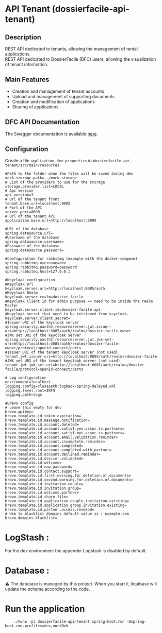 # API Tenant (dossierfacile-api-tenant)

## Description
REST API dedicated to tenants, allowing the management of rental applications.  
REST API dedicated to DossierFacile (DFC) users, allowing the visualization of tenant information.

## Main Features
- Creation and management of tenant accounts
- Upload and management of supporting documents
- Creation and modification of applications
- Sharing of applications

## DFC API Documentation
The Swagger documentation is available [here](https://api-preprod.dossierfacile.fr/swagger-ui/index.html?urls.primaryName=API%20DFC).

## Configuration
Create a file `application-dev.properties` in `dossierfacile-api-tenant/src/main/resources`

```properties
#Path to the folder when the files will be saved during dev
mock.storage.path=../mock-storage
# List of the providers to use for the storage
storage.provider.list=LOCAL
# Api version
api.version=3
# Url of the tenant front
tenant.base.url=localhost:9002
# Port of the API
server.port=8090
# Url of the tenant API
application.base.url=http://localhost:8090

#URL of the database
spring.datasource.url=
#Username of the database
spring.datasource.username=
#Password of the database
spring.datasource.password=

#Configuration for rabbitmq (example with the docker-compose)
spring.rabbitmq.username=dev
spring.rabbitmq.password=password
spring.rabbitmq.host=127.0.0.1

#Keycloak configuration
#Keycloak Url
keycloak.server.url=http://localhost:8085/auth
#Keycloak Realm
keycloak.server.realm=dossier-facile
#Keycloak Client Id for admin purpose => need to be inside the realm Master 
keycloak.server.client.id=dossier-facile-api
#Keycloak secret that need to be retrieved from keycloak. 
keycloak.server.client.secret=
#Issuer URI of the keycloak server
spring.security.oauth2.resourceserver.jwt.issuer-uri=http://localhost:8085/auth/realms/dossier-facile-owner
#JWK set URI of the keycloak server
spring.security.oauth2.resourceserver.jwt.jwk-set-uri=http://localhost:8085/auth/realms/dossier-facile-owner/protocol/openid-connect/certs
#Issuer URI of the tenant keycloak server (not used)
tenant.jwt.issuer-uri=http://localhost:8085/auth/realms/dossier-facile
#JWK set URI of the tenant keycloak server (not used)
tenant.jwt.jwk-set-uri=http://localhost:8085/auth/realms/dossier-facile/protocol/openid-connect/certs

# Log configuration
environment=localhost
logging.config=classpath:logback-spring-delayed.xml
logging.level.root=INFO
logging.path=logs

#Brevo config
# Leave this empty for dev
brevo.apikey=
brevo.template.id.token.expiration=
brevo.template.id.message.notification=
brevo.template.id.account.deleted=
brevo.template.id.account.satisf.yes.assoc.to.partners=
brevo.template.id.account.satisf.not.assoc.to.partners=
brevo.template.id.account.email.validation.reminder=
brevo.template.id.account.incomplete.reminder=
brevo.template.id.account.completed=
brevo.template.id.account.completed.with.partner=
brevo.template.id.account.declined.reminder=
brevo.template.id.dossier.validated=
brevo.template.id.welcome=
brevo.template.id.new.password=
brevo.template.id.contact.support=
brevo.template.id.first.warning.for.deletion.of.documents=
brevo.template.id.second.warning.for.deletion.of.documents=
brevo.template.id.invitation.couple=
brevo.template.id.invitation.group=
brevo.template.id.welcome.partner=
brevo.template.id.share.file=
brevo.template.id.application.couple.invitation.existing=
brevo.template.id.application.group.invitation.existing=
brevo.template.id.partner.access.revoked=
# Use to blacklist domains default value is : example.com
brevo.domains.blacklist=
```

# LogStash :

For the dev environment the appender Logstash is disabled by default.

# Database :
⚠️ The database is managed by this project. When you start it, liquibase will update the scheme according to the code.

# Run the application

```shell
    ./mvnw -pl dossierfacile-api-tenant spring-boot:run -Dspring-boot.run.profiles=dev,mockOvh
```